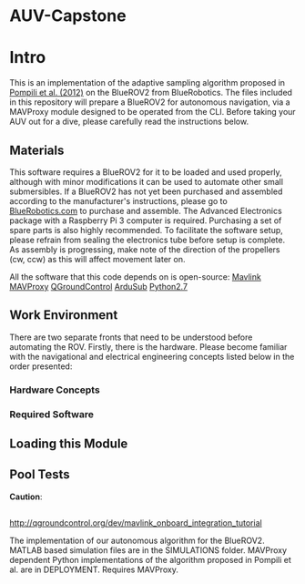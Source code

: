 # AUV-Capstone

# Intro
This is an implementation of the adaptive sampling algorithm proposed in [Pompili et al. (2012)](http://www.ece.rutgers.edu/~pompili/paper/05_paper29.pdf) on the BlueROV2 from BlueRobotics.
The files included in this repository will prepare a BlueROV2 for autonomous navigation, via a MAVProxy module designed to be operated from the CLI. Before taking your AUV out for a dive, please carefully read the instructions below.

## Materials

This software requires a BlueROV2 for it to be loaded and used properly, although with minor modifications it can be used to automate other small submersibles.
If a BlueROV2 has not yet been purchased and assembled according to the manufacturer's instructions, please go to
[BlueRobotics.com](http://bluerobotics.com/store/rov/bluerov2/) to purchase and assemble. The Advanced Electronics package with a Raspberry Pi 3 computer is required. Purchasing a set of spare parts is also highly recommended.
To facilitate the software setup, please refrain from sealing the electronics tube before setup is complete.
As assembly is progressing, make note of the direction of the propellers (cw, ccw) as this will affect movement later on.

All the software that this code depends on is open-source:
[Mavlink](http://qgroundcontrol.org/mavlink/start)
[MAVProxy](http://ardupilot.github.io/MAVProxy/html/getting_started/index.html)
[QGroundControl](http://qgroundcontrol.com/)
[ArduSub](https://www.ardusub.com/)
[Python2.7](https://www.python.org/downloads/)

## Work Environment

There are two separate fronts that need to be understood before automating the ROV. Firstly, there is the hardware.
Please become familiar with the navigational and electrical engineering concepts listed below in the order presented:

### Hardware Concepts
### Required Software

## Loading this Module

## Pool Tests

__Caution__:

##

http://qgroundcontrol.org/dev/mavlink_onboard_integration_tutorial

The implementation of our autonomous algorithm for the BlueROV2.
MATLAB based simulation files are in the SIMULATIONS folder.
MAVProxy dependent Python implementations of the algorithm proposed in Pompili et al. are in DEPLOYMENT.
Requires MAVProxy.
